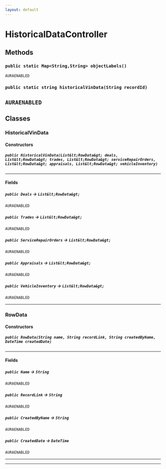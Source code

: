 ```yaml
---
layout: default
---
```

# HistoricalDataController
## Methods
### `public static Map<String,String> objectLabels()`

`AURAENABLED`
### `public static string historicalVinData(String recordId)`

`AURAENABLED`
---
## Classes
### HistoricalVinData
#### Constructors
##### `public HistoricalVinData(List&lt;RowData&gt; deals, List&lt;RowData&gt; trades, List&lt;RowData&gt; serviceRepairOrders, List&lt;RowData&gt; appraisals, List&lt;RowData&gt; vehicleInventory)`
---
#### Fields

##### `public Deals` → `List&lt;RowData&gt;`

`AURAENABLED` 

##### `public Trades` → `List&lt;RowData&gt;`

`AURAENABLED` 

##### `public ServiceRepairOrders` → `List&lt;RowData&gt;`

`AURAENABLED` 

##### `public Appraisals` → `List&lt;RowData&gt;`

`AURAENABLED` 

##### `public VehicleInventory` → `List&lt;RowData&gt;`

`AURAENABLED` 

---

### RowData
#### Constructors
##### `public RowData(String name, String recordLink, String createdByName, DateTime createdDate)`
---
#### Fields

##### `public Name` → `String`

`AURAENABLED` 

##### `public RecordLink` → `String`

`AURAENABLED` 

##### `public CreatedByName` → `String`

`AURAENABLED` 

##### `public CreatedDate` → `DateTime`

`AURAENABLED` 

---

---
